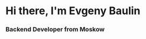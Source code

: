 <div id-"header" align-"center">
<h1>Hi there, I'm Evgeny Baulin</h1>
<h3>Backend Developer from Moskow</h3>
</div>

<!--
**EvgenyBaulin/EvgenyBaulin** is a ✨ _special_ ✨ repository because its `README.md` (this file) appears on your GitHub profile.

Here are some ideas to get you started:

- 🔭 I’m currently working on ...
- 🌱 I’m currently learning ...
- 👯 I’m looking to collaborate on ...
- 🤔 I’m looking for help with ...
- 💬 Ask me about ...
- 📫 How to reach me: ...
- 😄 Pronouns: ...
- ⚡ Fun fact: ...
-->

